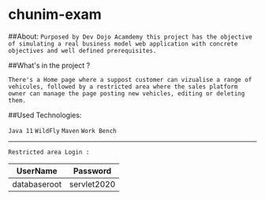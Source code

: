 # chunim-exam


##About:
`Purposed by Dev Dojo Acamdemy this project has the objective of simulating a real business model web application with concrete objectives and well defined prerequisites.
 `
 
##What's in the project ?

`There's a Home page where a suppost customer can vizualise a range of vehicules, followed by a restricted area where the sales platform owner can manage the page posting new vehicles, editing or deleting them.`

##Used Technologies:

`Java 11`
`WildFly`
`Maven`
`Work Bench`

*******

`Restricted area Login : ` 

 | UserName      |  Password     |
 | ------------- |:-------------:| 
 | databaseroot  | servlet2020   |
 
 
         
          

